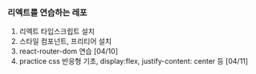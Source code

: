 ### 리엑트를 연습하는 레포
1. 리엑트 타입스크립트 설치
2. 스타일 컴포넌트, 프리티어 설치
3. react-router-dom 연습 [04/10]
4. practice css 반응형 기초, display:flex, justify-content: center 등 [04/11]
